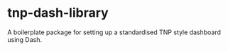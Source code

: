 # tnp-dash-library
A boilerplate package for setting up a standardised TNP style dashboard using Dash.
